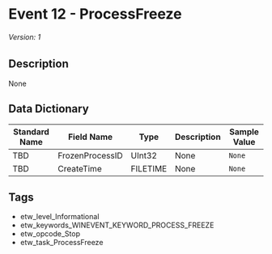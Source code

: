 # Event 12 - ProcessFreeze
###### Version: 1

## Description
None

## Data Dictionary
|Standard Name|Field Name|Type|Description|Sample Value|
|---|---|---|---|---|
|TBD|FrozenProcessID|UInt32|None|`None`|
|TBD|CreateTime|FILETIME|None|`None`|

## Tags
* etw_level_Informational
* etw_keywords_WINEVENT_KEYWORD_PROCESS_FREEZE
* etw_opcode_Stop
* etw_task_ProcessFreeze